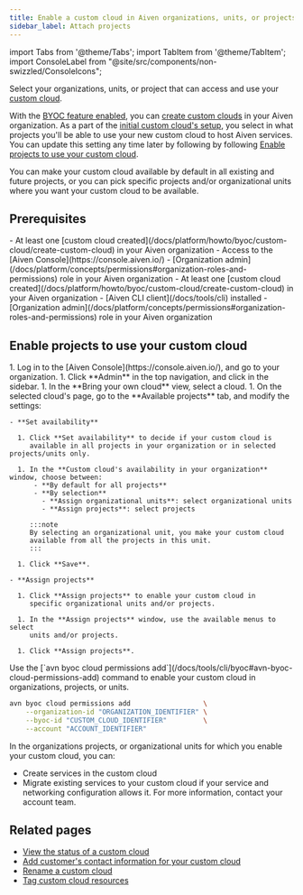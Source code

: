 ```yaml
---
title: Enable a custom cloud in Aiven organizations, units, or projects
sidebar_label: Attach projects
---
```


import Tabs from '@theme/Tabs';
import TabItem from '@theme/TabItem';
import ConsoleLabel from "@site/src/components/non-swizzled/ConsoleIcons";

Select your organizations, units, or project that can access and use your [custom cloud](/docs/platform/concepts/byoc).

With the [BYOC feature enabled](/docs/platform/howto/byoc/enable-byoc), you can
[create custom clouds](/docs/platform/howto/byoc/custom-cloud/create-custom-cloud) in your Aiven
organization. As a part of the
[initial custom cloud's setup](/docs/platform/howto/byoc/custom-cloud/create-custom-cloud),
you select in what projects you'll be able to use your new custom cloud to host Aiven
services. You can update this setting any time later by following
by following
[Enable projects to use your custom cloud](#enable-projects-to-use-your-custom-cloud).

You can make your custom cloud available by default in all existing and future projects,
or you can pick specific projects and/or organizational units where you want your custom
cloud to be available.

## Prerequisites

<Tabs groupId="group1">
<TabItem value="1" label="Aiven Console" default>
-   At least one
    [custom cloud created](/docs/platform/howto/byoc/custom-cloud/create-custom-cloud) in your Aiven
    organization
-   Access to the [Aiven Console](https://console.aiven.io/)
-   [Organization admin](/docs/platform/concepts/permissions#organization-roles-and-permissions)
    role in your Aiven organization
</TabItem>
<TabItem value="2" label="Aiven CLI">
-   At least one
    [custom cloud created](/docs/platform/howto/byoc/custom-cloud/create-custom-cloud) in your Aiven
    organization
-   [Aiven CLI client](/docs/tools/cli) installed
-   [Organization admin](/docs/platform/concepts/permissions#organization-roles-and-permissions)
    role in your Aiven organization
</TabItem>
</Tabs>

## Enable projects to use your custom cloud

<Tabs groupId="group1">
<TabItem value="1" label="Aiven Console" default>
1.  Log in to the [Aiven Console](https://console.aiven.io/), and go to your organization.
1.  Click **Admin** in the top navigation, and click <ConsoleLabel name="bringyourowncloud"/>
    in the sidebar.
1.  In the **Bring your own cloud** view, select a cloud.
1.  On the selected cloud's page, go to the **Available projects** tab, and modify the
    settings:

    - **Set availability**

      1. Click **Set availability** to decide if your custom cloud is
         available in all projects in your organization or in selected projects/units only.

      1. In the **Custom cloud's availability in your organization** window, choose between:
          - **By default for all projects**
          - **By selection**
            - **Assign organizational units**: select organizational units
            - **Assign projects**: select projects

         :::note
         By selecting an organizational unit, you make your custom cloud
         available from all the projects in this unit.
         :::

      1. Click **Save**.

    - **Assign projects**

      1. Click **Assign projects** to enable your custom cloud in
         specific organizational units and/or projects.

      1. In the **Assign projects** window, use the available menus to select
         units and/or projects.

      1. Click **Assign projects**.
</TabItem>
<TabItem value="2" label="Aiven CLI">
Use the [`avn byoc cloud permissions add`](/docs/tools/cli/byoc#avn-byoc-cloud-permissions-add)
command to enable your custom cloud in organizations, projects, or units.

```bash
avn byoc cloud permissions add                  \
    --organization-id "ORGANIZATION_IDENTIFIER" \
    --byoc-id "CUSTOM_CLOUD_IDENTIFIER"         \
    --account "ACCOUNT_IDENTIFIER"
```

</TabItem>
</Tabs>

In the organizations projects, or organizational units for which you enable your
custom cloud, you can:

- Create services in the custom cloud
- Migrate existing services to your custom cloud if your service and networking
  configuration allows it. For more information, contact your account team.

## Related pages

-   [View the status of a custom cloud](/docs/platform/howto/byoc/view-custom-cloud-status)
-   [Add customer's contact information for your custom cloud](/docs/platform/howto/byoc/add-customer-info-custom-cloud)
-   [Rename a custom cloud](/docs/platform/howto/byoc/rename-custom-cloud)
-   [Tag custom cloud resources](/docs/platform/howto/byoc/tag-custom-cloud-resources)
